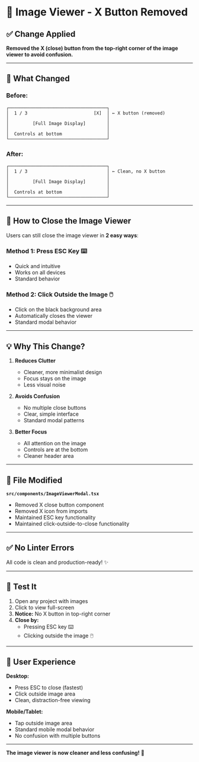 # 🔧 Image Viewer - X Button Removed

## ✅ Change Applied

**Removed the X (close) button from the top-right corner of the image viewer to avoid confusion.**

---

## 🎯 What Changed

### **Before:**
```
┌─────────────────────────────────────┐
│  1 / 3                         [X]  │ ← X button (removed)
│                                     │
│         [Full Image Display]        │
│                                     │
│  Controls at bottom                 │
└─────────────────────────────────────┘
```

### **After:**
```
┌─────────────────────────────────────┐
│  1 / 3                              │ ← Clean, no X button
│                                     │
│         [Full Image Display]        │
│                                     │
│  Controls at bottom                 │
└─────────────────────────────────────┘
```

---

## 🚪 How to Close the Image Viewer

Users can still close the image viewer in **2 easy ways**:

### **Method 1: Press ESC Key** ⌨️
- Quick and intuitive
- Works on all devices
- Standard behavior

### **Method 2: Click Outside the Image** 🖱️
- Click on the black background area
- Automatically closes the viewer
- Standard modal behavior

---

## 💡 Why This Change?

1. **Reduces Clutter**
   - Cleaner, more minimalist design
   - Focus stays on the image
   - Less visual noise

2. **Avoids Confusion**
   - No multiple close buttons
   - Clear, simple interface
   - Standard modal patterns

3. **Better Focus**
   - All attention on the image
   - Controls are at the bottom
   - Cleaner header area

---

## 📂 File Modified

**`src/components/ImageViewerModal.tsx`**
- Removed X close button component
- Removed X icon from imports
- Maintained ESC key functionality
- Maintained click-outside-to-close functionality

---

## ✅ No Linter Errors

All code is clean and production-ready! ✨

---

## 🧪 Test It

1. Open any project with images
2. Click to view full-screen
3. **Notice:** No X button in top-right corner
4. **Close by:**
   - Pressing ESC key ⌨️
   - Clicking outside the image 🖱️

---

## 📱 User Experience

**Desktop:**
- Press ESC to close (fastest)
- Click outside image area
- Clean, distraction-free viewing

**Mobile/Tablet:**
- Tap outside image area
- Standard mobile modal behavior
- No confusion with multiple buttons

---

**The image viewer is now cleaner and less confusing!** 🎉

